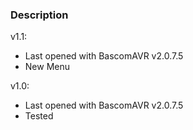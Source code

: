### Description

v1.1:
- Last opened with BascomAVR v2.0.7.5
- New Menu

v1.0:
- Last opened with BascomAVR v2.0.7.5
- Tested
